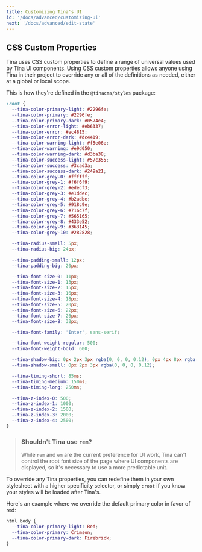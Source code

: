 ```yaml
---
title: Customizing Tina's UI
id: '/docs/advanced/customizing-ui'
next: '/docs/advanced/edit-state'
---
```


## CSS Custom Properties

Tina uses CSS custom properties to define a range of universal values used by Tina UI components. Using CSS custom properties allows anyone using Tina in their project to override any or all of the definitions as needed, either at a global or local scope.

This is how they're defined in the `@tinacms/styles` package:

```css
:root {
  --tina-color-primary-light: #2296fe;
  --tina-color-primary: #2296fe;
  --tina-color-primary-dark: #0574e4;
  --tina-color-error-light: #eb6337;
  --tina-color-error: #ec4815;
  --tina-color-error-dark: #dc4419;
  --tina-color-warning-light: #f5e06e;
  --tina-color-warning: #e9d050;
  --tina-color-warning-dark: #d3ba38;
  --tina-color-success-light: #57c355;
  --tina-color-success: #3cad3a;
  --tina-color-success-dark: #249a21;
  --tina-color-grey-0: #ffffff;
  --tina-color-grey-1: #f6f6f9;
  --tina-color-grey-2: #edecf3;
  --tina-color-grey-3: #e1ddec;
  --tina-color-grey-4: #b2adbe;
  --tina-color-grey-5: #918c9e;
  --tina-color-grey-6: #716c7f;
  --tina-color-grey-7: #565165;
  --tina-color-grey-8: #433e52;
  --tina-color-grey-9: #363145;
  --tina-color-grey-10: #282828;

  --tina-radius-small: 5px;
  --tina-radius-big: 24px;

  --tina-padding-small: 12px;
  --tina-padding-big: 20px;

  --tina-font-size-0: 11px;
  --tina-font-size-1: 13px;
  --tina-font-size-2: 15px;
  --tina-font-size-3: 16px;
  --tina-font-size-4: 18px;
  --tina-font-size-5: 20px;
  --tina-font-size-6: 22px;
  --tina-font-size-7: 26px;
  --tina-font-size-8: 32px;

  --tina-font-family: 'Inter', sans-serif;

  --tina-font-weight-regular: 500;
  --tina-font-weight-bold: 600;

  --tina-shadow-big: 0px 2px 3px rgba(0, 0, 0, 0.12), 0px 4px 8px rgba(48, 48, 48, 0.1);
  --tina-shadow-small: 0px 2px 3px rgba(0, 0, 0, 0.12);

  --tina-timing-short: 85ms;
  --tina-timing-medium: 150ms;
  --tina-timing-long: 250ms;

  --tina-z-index-0: 500;
  --tina-z-index-1: 1000;
  --tina-z-index-2: 1500;
  --tina-z-index-3: 2000;
  --tina-z-index-4: 2500;
}
```

> ### Shouldn't Tina use `rem`?
>
> While `rem` and `em` are the current preference for UI work, Tina can't control the root font size of the page where UI components are displayed, so it's necessary to use a more predictable unit.

To override any Tina properties, you can redefine them in your own stylesheet with a higher specificity selector, or simply `:root` if you know your styles will be loaded after Tina's.

Here's an example where we override the default primary color in favor of red:

```css
html body {
  --tina-color-primary-light: Red;
  --tina-color-primary: Crimson;
  --tina-color-primary-dark: Firebrick;
}
```
